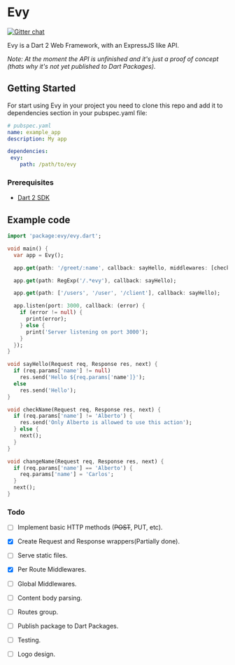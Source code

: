 # Evy

[![Gitter chat](https://badges.gitter.im/carlosjs23/Evy.png)](https://gitter.im/evy-dart/evy)

Evy is a Dart 2 Web Framework, with an ExpressJS like API.

*Note: At the moment the API is unfinished and it's just a proof of concept (thats why it's not yet published to Dart Packages).*

## Getting Started

For start using Evy in your project you need to clone this repo and add it to dependencies section in your pubspec.yaml file:

```yaml
# pubspec.yaml
name: example_app
description: My app

dependencies:
 evy: 
    path: /path/to/evy
```

### Prerequisites

* [Dart 2 SDK](https://www.dartlang.org/tools/sdk#install)
 
## Example code
 
```dart
import 'package:evy/evy.dart';

void main() {
  var app = Evy();

  app.get(path: '/greet/:name', callback: sayHello, middlewares: [checkName, changeName]);

  app.get(path: RegExp('/.*evy'), callback: sayHello);

  app.get(path: ['/users', '/user', '/client'], callback: sayHello);

  app.listen(port: 3000, callback: (error) {
    if (error != null) {
      print(error);
    } else {
      print('Server listening on port 3000');
    }
  });
}

void sayHello(Request req, Response res, next) {
  if (req.params['name'] != null)
    res.send('Hello ${req.params['name']}');
  else
    res.send('Hello');
}

void checkName(Request req, Response res, next) {
  if (req.params['name'] != 'Alberto') {
    res.send('Only Alberto is allowed to use this action');
  } else {
    next();
  }
}

void changeName(Request req, Response res, next) {
  if (req.params['name'] == 'Alberto') {
    req.params['name'] = 'Carlos';
  }
  next();
}
```

### Todo
 - [ ] Implement basic HTTP methods (~~POST~~, PUT, etc).
 - [X] Create Request and Response wrappers(Partially done).
 - [ ] Serve static files.
 - [X] Per Route Middlewares.
 - [ ] Global Middlewares.
 - [ ] Content body parsing.
 - [ ] Routes group.
 - [ ] Publish package to Dart Packages.
 - [ ] Testing.
 - [ ] Logo design.
 